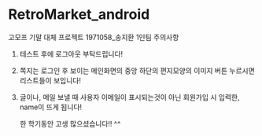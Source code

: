 # RetroMarket_android
고모프 기말 대체 프로젝트
1971058_송지환 1인팀
주의사항
1. 테스트 후에 로그아웃 부탁드립니다! 
2. 쪽지는 로그인 후 보이는 메인화면의 중앙 하단의 편지모양의 이미지 버튼 누르시면 리스트들이 보입니다!
3. 글이나, 메일 보낼 때 사용자 이메일이 표시되는것이 아닌 회원가입 시 입력한, name이 뜨게 됩니다!

   한 학기동안 고생 많으셨습니다!! ^^

